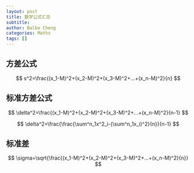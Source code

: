 ```yaml
---
layout: post
title: 数学公式汇总
subtitle: 
author: Balbo Cheng
categories: Maths
tags: []
---
```


## 方差公式

$$
s^2=\frac{(x_1-M)^2+(x_2-M)^2+(x_3-M)^2+...+(x_n-M)^2}{n}
$$

## 标准方差公式

$$
\delta^2=\frac{(x_1-M)^2+(x_2-M)^2+(x_3-M)^2+...+(x_n-M)^2}{n-1}
$$

$$
\delta^2=\frac{\frac{\sum^n_1x^2_i-(\sum^n_1x_i)^2}{n}}{n-1}
$$

## 标准差

$$
\sigma=\sqrt{\frac{(x_1-M)^2+(x_2-M)^2+(x_3-M)^2+...+(x_n-M)^2}{n}}
$$

